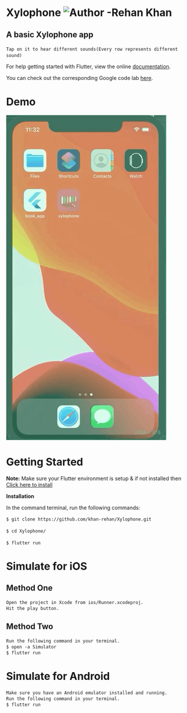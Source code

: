 # Xylophone ![Author -Rehan Khan](https://img.shields.io/badge/Author-Rehan%20Khan-blue)

## A basic Xylophone app

`Tap on it to hear different sounds(Every row represents different sound)`

For help getting started with Flutter, view the online [documentation](https://flutter.dev).

You can check out the corresponding Google code lab [here](https://codelabs.developers.google.com/codelabs/flutter/index.html?index=..%2F..%2Findex#0).

# Demo

![Xylophone Gif](xy.gif)

# Getting Started

**Note:** Make sure your Flutter environment is setup & if not installed then [Click here to install](https://flutter.dev/docs/get-started/install)

**Installation**

In the command terminal, run the following commands:

```
$ git clone https://github.com/khan-rehan/Xylophone.git

$ cd Xylophone/

$ flutter run
```

# Simulate for iOS

## Method One

```
Open the project in Xcode from ios/Runner.xcodeproj.
Hit the play button.
```

## Method Two

```
Run the following command in your terminal.
$ open -a Simulator
$ flutter run
```

# Simulate for Android

```
Make sure you have an Android emulator installed and running.
Run the following command in your terminal.
$ flutter run
```

